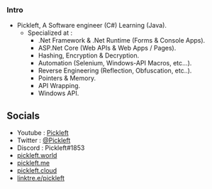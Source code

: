 ### Intro
* Pickleft, A Software engineer (C#) Learning (Java).
  * Specialized at : 
    * .Net Framework & .Net Runtime (Forms & Console Apps).
    * ASP.Net Core (Web APIs & Web Apps / Pages).
    * Hashing, Encryption & Decryption. 
    * Automation (Selenium, Windows-API Macros, etc...).
    * Reverse Engineering (Reflection, Obfuscation, etc..).
    * Pointers & Memory.
    * API Wrapping.
    * Windows API.
## Socials
* Youtube : [Pickleft](https://youtube.com/Pickleft)
* Twitter : [@Pickleft](https://twitter.com/Pickleft)
* Discord : Pickleft#1853
* [pickleft.world](https://pickleft.world/)
* [pickleft.me](https://pickleft.me/)
* [pickleft.cloud](https://pickleft.cloud/)
* [linktre.e/pickleft]( https://linktr.ee/pickleft)

